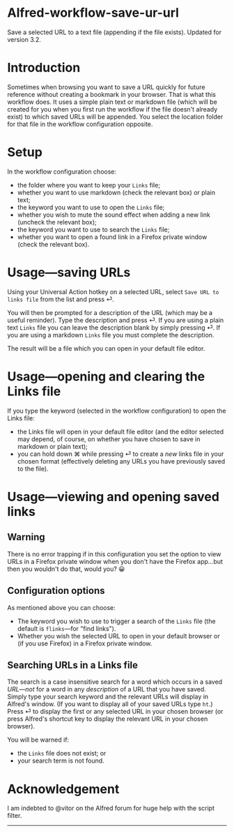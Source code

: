 # Alfred-workflow-save-ur-url
Save a selected URL to a text file (appending if the file exists). Updated for version 3.2.

# Introduction

Sometimes when browsing you want to save a URL quickly for future reference without creating a bookmark in your browser. That is what this workflow does. It uses a simple plain text or markdown file (which will be created for you when you first run the workflow if the file doesn't already exist) to which saved URLs will be appended. You select the location folder for that file in the workflow configuration opposite.

# Setup

In the workflow configuration choose:
- the folder where you want to keep your `Links` file;
- whether you want to use markdown (check the relevant box) or plain text;
- the keyword you want to use to open the `Links` file;
- whether you wish to mute the sound effect when adding a new link (uncheck the relevant box);
- the keyword you want to use to search the `Links` file;
- whether you want to open a found link in a Firefox private window (check the relevant box).

# Usage—saving URLs

Using your Universal Action hotkey on a selected URL, select `Save URL to links file` from the list and press ⏎.

You will then be prompted for a description of the URL (which may be a useful reminder). Type the description and press ⏎. If you are using a plain text `Links` file you can leave the description blank by simply pressing ⏎. If you are using a markdown `Links` file you must complete the description.

The result will be a file which you can open in your default file editor.

# Usage—opening and clearing the Links file

If you type the keyword (selected in the workflow configuration) to open the Links file:
- the Links file will open in your default file editor (and the editor selected may depend, of course, on whether you have chosen to save in markdown or plain text);
- you can hold down ⌘ while pressing ⏎ to create a *new* links file in your chosen format (effectively deleting any URLs you have previously saved to the file).

# Usage—viewing and opening saved links
## Warning
There is no error trapping if in this configuration you set the option to view URLs in a Firefox private window when you don't have the Firefox app...but then you wouldn't do that, would you? 😀

## Configuration options
As mentioned above you can choose:
- The keyword you wish to use to trigger a search of the `Links` file (the default is `flinks`—for "find links").
- Whether you wish the selected URL to open in your default browser or (if you use Firefox) in a Firefox private window.

## Searching URLs in a Links file
The search is a case insensitive search for a word which occurs in a saved *URL*—*not* for a word in any *description* of a URL that you have saved. Simply type your search keyword and the relevant URLs will display in Alfred's window. (If you want to display all of your saved URLs type `ht`.) Press ⏎ to display the first or any selected URL in your chosen browser (or press Alfred's shortcut key to display the relevant URL in your chosen browser).

You will be warned if:
- the `Links` file does not exist; or
- your search term is not found.

# Acknowledgement
I am indebted to @vitor on the Alfred forum for huge help with the script filter.

---
